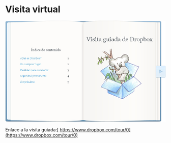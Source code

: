 # Visita virtual


[![Tour a Dropbox](img/dropbox.jpg)](https://www.dropbox.com/tour/0)


Enlace a la visita guiada:[ https://www.dropbox.com/tour/0](https://www.dropbox.com/tour/0)